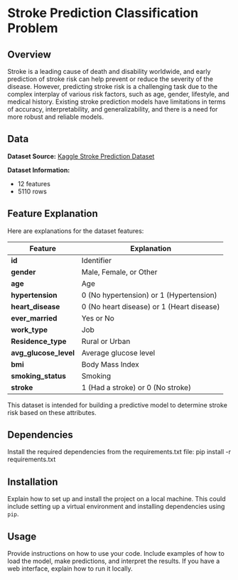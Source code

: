 # Stroke Prediction Classification Problem

## Overview
Stroke is a leading cause of death and disability worldwide, and early prediction of stroke risk can help prevent or reduce the severity of the disease. However, predicting stroke risk is a challenging task due to the complex interplay of various risk factors, such as age, gender, lifestyle, and medical history. Existing stroke prediction models have limitations in terms of accuracy, interpretability, and generalizability, and there is a need for more robust and reliable models.

## Data
**Dataset Source:** [Kaggle Stroke Prediction Dataset](https://www.kaggle.com/datasets/fedesoriano/stroke-prediction-dataset/data)

**Dataset Information:** 
- 12 features
- 5110 rows

## Feature Explanation
Here are explanations for the dataset features:

| Feature          | Explanation                                             |
|------------------|---------------------------------------------------------|
| **id**           | Identifier                                              |
| **gender**       | Male, Female, or Other                                 |
| **age**          | Age                                                     |
| **hypertension** | 0 (No hypertension) or 1 (Hypertension)                |
| **heart_disease**| 0 (No heart disease) or 1 (Heart disease)              |
| **ever_married** | Yes or No                                              |
| **work_type**    | Job                                                    |
| **Residence_type**| Rural or Urban                                         |
| **avg_glucose_level** | Average glucose level                              |
| **bmi**          | Body Mass Index                                        |
| **smoking_status**| Smoking                                              |
| **stroke**       | 1 (Had a stroke) or 0 (No stroke)                     |

This dataset is intended for building a predictive model to determine stroke risk based on these attributes.

<!-- Add additional sections as needed -->

## Dependencies
Install the required dependencies from the requirements.txt file:
pip install -r requirements.txt

<!-- Add additional sections as needed -->

## Installation
Explain how to set up and install the project on a local machine. This could include setting up a virtual environment and installing dependencies using `pip`.

<!-- Add additional sections as needed -->

## Usage
Provide instructions on how to use your code. Include examples of how to load the model, make predictions, and interpret the results. If you have a web interface, explain how to run it locally.

<!-- Add additional sections as needed -->

<!-- Continue with the rest of the README structure as previously provided -->
